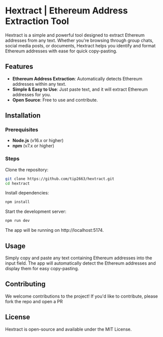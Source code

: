# Hextract | Ethereum Address Extraction Tool

Hextract is a simple and powerful tool designed to extract Ethereum addresses from any text.
Whether you're browsing through group chats, social media posts, or documents, Hextract helps you identify and format Ethereum addresses with ease for quick copy-pasting.

## Features

- **Ethereum Address Extraction**: Automatically detects Ethereum addresses within any text.
- **Simple & Easy to Use**: Just paste text, and it will extract Ethereum addresses for you.
- **Open Source**: Free to use and contribute.

## Installation

### Prerequisites

- **Node.js** (v16.x or higher)
- **npm** (v7.x or higher)

### Steps

Clone the repository:
```bash
git clone https://github.com/tip2663/hextract.git
cd hextract
```

Install dependencies:
```bash
npm install
```

Start the development server:
```bash
npm run dev 
```

The app will be running on http://localhost:5174.

## Usage

Simply copy and paste any text containing Ethereum addresses into the input field. The app will automatically detect the Ethereum addresses and display them for easy copy-pasting.

## Contributing

We welcome contributions to the project! If you'd like to contribute, please fork the repo and open a PR


## License

Hextract is open-source and available under the MIT License.